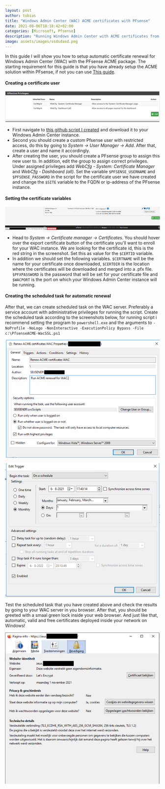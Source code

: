 ```yaml
---
layout: post
author: tobias
title: "Windows Admin Center (WAC) ACME certificates with PFsense"
date: 2021-08-06T18:18:42+02:00
categories: [Microsoft, Pfsense]
description: "Running Windows Admin Center with ACME certificates from PFsense."
image: assets/images/ssdsdasd.png
---
```

In this guide I will show you how to setup automatic certificate renewal for Windows Admin Center (WAC) with the PFsense ACME package. The starting requirement for this guide is that you have already setup the ACME solution within PFsense, if not you can use [This guide](https://blog.vonhewitt.com/2017/08/using-pfsenses-acme-package-to-generate/).

#### Creating a certificate user

![Assigned privileges for the certificate user](/assets/images/certmgmt-privileges.png)

  * First navigate to [this github script I created](https://github.com/TobiasS1402/Powershell) and download it to your Windows Admin Center instance.
  * Second you should create a custom Pfsense user with restricted access, do this by going to _System -> User Manager -> Add_. After that, create a user and name it accordingly.
  * After creating the user, you should create a PFsense group to assign this new user to. In addition, edit the group to assign correct privileges. Under assigned privileges add _WebCfg - System: Certificate Manager_ and _WebCfg - Dashboard (all)_. Set the variable `$PFSENSE_USERNAME` and `$PFSENSE_PASSWORD` in the script for the certificate user we have created and change the `$SITE` variable to the FQDN or ip-address of the PFsense instance. 

#### Setting the certificate variables 

![The certificate ID for *.ictguru.nl as example.](/assets/images/pfsense-ID.png)

  * Head to _System -> Certificate manager -> Certificates_. You should hover over the export certificate button of the certificate you'll want to enroll for your WAC instance. We are looking for the certificate id, this is the red string in the screenshot. Set this as value for the `$CERTID` variable.
  * In addition we should set the following variables. `$CERTNAME` will be the name for your certificate once downloaded, `$CERTDIR` is the location where the certificates will be downloaded and merged into a .pfx file. `$PFXPASSWORD` is the password that will be set for your certificate file and `$WACPORT` is the port on which your Windows Admin Center instance will be running. 

#### Creating the scheduled task for automatic renewal

After that, we can create scheduled task on the WAC server. Preferably a service account with administrative privileges for running the script. Create the scheduled task according to the screenshots below, for running script i recommend setting the program to `powershell.exe` and the arguments to `-NoProfile -NoLogo -NonInteractive -ExecutionPolicy Bypass -File c:\PfsenseACME-WacSSL.ps1`

![Scheduled task with service user](/assets/images/acme_general-1.png)

![Monthly triggers for the scheduled task](/assets/images/acme_triggers.png)

Test the scheduled task that you have created above and check the results by going to your WAC server in you browser. After that, you should be greeted with a smaal green lock inside your web browser. And just like that, automatic, valid and free certificates deployed inside your network on Windows!

![The certificate as seen from the browser](/assets/images/certificate.png)